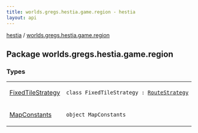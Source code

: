 ```yaml
---
title: worlds.gregs.hestia.game.region - hestia
layout: api
---
```


<div class='api-docs-breadcrumbs'><a href="../index.html">hestia</a> / <a href="./index.html">worlds.gregs.hestia.game.region</a></div>

## Package worlds.gregs.hestia.game.region

### Types

<table class="api-docs-table">
<tbody>
<tr>
<td markdown="1">

<a href="-fixed-tile-strategy/index.html">FixedTileStrategy</a>


</td>
<td markdown="1">
<div class="signature"><code><span class="keyword">class </span><span class="identifier">FixedTileStrategy</span>&nbsp;<span class="symbol">:</span>&nbsp;<a href="../worlds.gregs.hestia.game.path/-route-strategy/index.html"><span class="identifier">RouteStrategy</span></a></code></div>

</td>
</tr>
<tr>
<td markdown="1">

<a href="-map-constants/index.html">MapConstants</a>


</td>
<td markdown="1">
<div class="signature"><code><span class="keyword">object </span><span class="identifier">MapConstants</span></code></div>

</td>
</tr>
</tbody>
</table>

